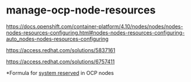# manage-ocp-node-resources
https://docs.openshift.com/container-platform/4.10/nodes/nodes/nodes-nodes-resources-configuring.html#nodes-nodes-resources-configuring-auto_nodes-nodes-resources-configuring

https://access.redhat.com/solutions/5837161

https://access.redhat.com/solutions/6757411

\*Formula for [system reserved](https://access.redhat.com/solutions/5843241?extIdCarryOver=true&sc_cid=701f2000001OH74AAG) in OCP nodes

